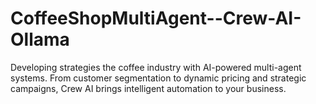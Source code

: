# CoffeeShopMultiAgent--Crew-AI-Ollama
Developing strategies the coffee industry with AI-powered multi-agent systems. From customer segmentation to dynamic pricing and strategic campaigns, Crew AI brings intelligent automation to your business.
